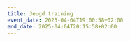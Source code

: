 ```yaml
---
title: Jeugd training
event_date: 2025-04-04T19:00:58+02:00
end_date: 2025-04-04T20:15:58+02:00
---
```

